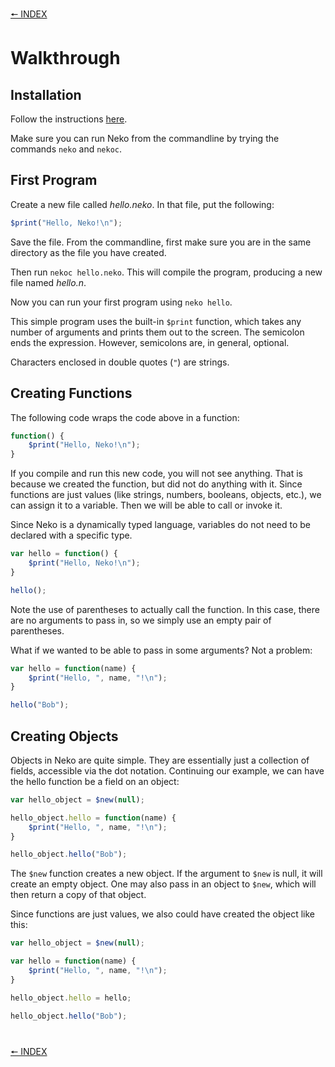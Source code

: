 [🠔 INDEX](index.md)
#

# Walkthrough

## Installation

Follow the instructions [here](install.html).

Make sure you can run Neko from the commandline by trying the commands `neko` and `nekoc`. 

## First Program

Create a new file called *hello.neko*. In that file, put the following:

```js
$print("Hello, Neko!\n");
```

Save the file. From the commandline, first make sure you are in the same directory as the file you have created.

Then run `nekoc hello.neko`. This will compile the program, producing a new file named *hello.n*.

Now you can run your first program using `neko hello`.

This simple program uses the built-in `$print` function, which takes any number of arguments and prints them out to the screen. The semicolon ends the expression. However, semicolons are, in general, optional.

Characters enclosed in double quotes (`"`) are strings.

## Creating Functions

The following code wraps the code above in a function:

```js
function() {
    $print("Hello, Neko!\n");
}
```

If you compile and run this new code, you will not see anything. That is because we created the function, but did not do anything with it. Since functions are just values (like strings, numbers, booleans, objects, etc.), we can assign it to a variable. Then we will be able to call or invoke it.

Since Neko is a dynamically typed language, variables do not need to be declared with a specific type.

```js
var hello = function() {
    $print("Hello, Neko!\n");
}

hello();
```

Note the use of parentheses to actually call the function. In this case, there are no arguments to pass in, so we simply use an empty pair of parentheses.

What if we wanted to be able to pass in some arguments? Not a problem:

```js
var hello = function(name) {
    $print("Hello, ", name, "!\n");
}

hello("Bob");
```

## Creating Objects

Objects in Neko are quite simple. They are essentially just a collection of fields, accessible via the dot notation. Continuing our example, we can have the hello function be a field on an object:

```js
var hello_object = $new(null);

hello_object.hello = function(name) {
    $print("Hello, ", name, "!\n");
}

hello_object.hello("Bob");
```


The `$new` function creates a new object. If the argument to `$new` is null, it will create an empty object. One may also pass in an object to `$new`, which will then return a copy of that object.

Since functions are just values, we also could have created the object like this:

```js
var hello_object = $new(null);

var hello = function(name) {
    $print("Hello, ", name, "!\n");
}

hello_object.hello = hello;

hello_object.hello("Bob");
```

#
[🠔 INDEX](index.md)